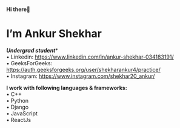 <strong>Hi there👋</strong>


# I’m Ankur Shekhar<br>
***Undergrad student****<br>
• Linkedin: https://www.linkedin.com/in/ankur-shekhar-034183191/<br>
• GeeksForGeeks: https://auth.geeksforgeeks.org/user/shekharankur4/practice/<br>
• Instagram: https://www.instagram.com/shekhar20_ankur/<br>



<strong>I work with following languages & frameworks:</strong><br>
• C++<br>
• Python<br>
• Django<br>
• JavaScript<br>
• ReactJs<br>

<!---
shekharankur4/shekharankur4 is a ✨ special ✨ repository because its `README.md` (this file) appears on your GitHub profile.
You can click the Preview link to take a look at your changes.
--->

